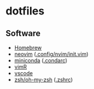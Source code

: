 # dotfiles

## Software

* [Homebrew](https://github.com/Homebrew/brew)
* [neovim](https://github.com/neovim/neovim) ([.config/nvim/init.vim](https://github.com/mstolin/dotfiles/blob/master/.config/nvim/init.vim))
* [miniconda](https://conda.io/miniconda.html) ([.condarc](https://github.com/mstolin/dotfiles/blob/master/.condarc))
* [vimR](https://github.com/qvacua/vimr)
* [vscode](https://github.com/Microsoft/vscode)
* [zsh/oh-my-zsh](https://github.com/robbyrussell/oh-my-zsh) ([.zshrc](https://github.com/mstolin/dotfiles/blob/master/.zshrc))
